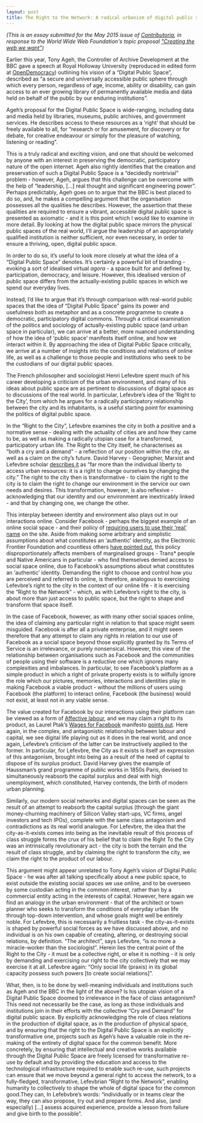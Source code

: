 ```yaml
---
layout: post
title: The Right to the Network: A radical urbanism of digital public space
---
```


*(This is an essay submitted for the May 2015 issue of [Contributoria](https://www.contributoria.com/), in
response to the World Wide Web Foundation's topic proposal ["Creating the web we
want"](https://www.contributoria.com/topics/54f2fd0cfc2485d03000000e))*

Earlier this year, Tony Ageh, the Controller of Archive Development at the BBC gave a speech at Royal Holloway University (reproduced in edited form at [OpenDemocracy](https://www.opendemocracy.net/ourbeeb/tony-ageh/bbc-licence-fee-and-digital-public-space)) outlining his vision of a “Digital Public Space”, described as “a secure and universally accessible public sphere through which every person, regardless of age, income, ability or disability, can gain access to an ever growing library of permanently available media and data held on behalf of the public by our enduring institutions”.

Ageh’s proposal for the Digital Public Space is wide-ranging, including data and media held by libraries, museums, public archives, and government services. He describes access to these resources as a ‘right’ that should be freely available to all, for “research or for amusement, for discovery or for debate, for creative endeavour or simply for the pleasure of watching, listening or reading”.

This is a truly radical and exciting vision, and one that should be welcomed by anyone with an interest in preserving the democratic, participatory nature of the open internet. Ageh also rightly identifies that the creation and preservation of such a Digital Public Space is a “decidedly nontrivial” problem - however, Ageh, argues that this challenge can be overcome with the help of “leadership, […] real thought and significant engineering power”. Perhaps predictably, Ageh goes on to argue that the BBC is best placed to do so, and, he makes a compelling argument that the organisation possesses all the qualities he describes. However, the assertion that these qualities are required to ensure a vibrant, accessible digital public space is presented as axiomatic - and it is this point which I would like to examine in more detail. By looking at how the digital public space mirrors the physical public spaces of the real world, I’ll argue the leadership of an appropriately qualified institution is neither sufficient, nor even necessary, in order to ensure a thriving, open, digital public space.

In order to do so, it’s useful to look more closely at what the idea of a “Digital Public Space” denotes. It’s certainly a powerful bit of branding - evoking a sort of idealised virtual *agora* - a space built for and defined by, participation, democracy, and leisure. However, this idealised version of public space differs from the actually-existing public spaces in which we spend our everyday lives.

Instead, I’d like to argue that it’s through comparison with real-world public spaces that the idea of “Digital Public Space” gains its power and usefulness both as metaphor and as a concrete programme to create a democratic, participatory digital commons. Through a critical examination of the politics and sociology of actually-existing public space (and urban space in particular), we can arrive at a better, more nuanced understanding of how the idea of ‘public space’ manifests itself online, and how we interact within it. By approaching the idea of Digital Public Space critically, we arrive at a number of insights into the conditions and relations of online life, as well as a challenge to those people and institutions who seek to be the custodians of our digital public spaces.

The French philosopher and sociologist Henri Lefevbre spent much of his career developing a criticism of the urban environment, and many of his ideas about public space are as pertinent to discussions of digital space as to discussions of the real world. In particular, Lefevbre’s idea of the ‘Right to the City’, from which he argues for a radically participatory relationship between the city and its inhabitants, is a useful starting point for examining the politics of digital public space.

In the “Right to the City”, Lefevbre examines the city in both a positive and a normative sense - dealing with the actuality of cities are and how they came to be, as well as making a radically utopian case for a transformed, participatory urban life. The Right to the City itself, he characterises as “both a cry and a demand” - a reflection of our position within the city, as well as a claim on the city’s future. David Harvey - Geographer, Marxist and Lefevbre scholar [describes it](http://newleftreview.org/II/53/david-harvey-the-right-to-the-city) as “far more than the individual liberty to access urban resources: it is a right to change ourselves by changing the city.” The right to the city then is transformative - to claim the right to the city is to claim the right to change our environment in the service our own needs and desires. This transformation, however, is also reflexive - acknowledging that our identity and our environment are inextricably linked - and that by changing one, we change the other.

This interplay between identity and environment also plays out in our interactions online. Consider Facebook - perhaps the biggest example of an online social space - and their policy of [requiring users to use their ‘real’ name](https://en-gb.facebook.com/help/112146705538576) on the site. Aside from making some arbitrary and simplistic assumptions about what constitutes an ‘authentic’ identity, as the Electronic Frontier Foundation and countless others [have pointed out](https://en-gb.facebook.com/help/112146705538576), this policy disproportionately affects members of marginalised groups - Trans\* people and Native Americans in particular - who find themselves denied access to social space online, due to Facebook’s assumptions about what constitutes an ‘authentic’ identity. Demanding the right to choose and control how you are perceived and referred to online, is therefore, analogous to exercising Lefevbre’s right to the city in the context of our online life - it is exercising the “Right to the Network” - which, as with Lefevbre’s right to the city, is about more than just access to public space, but the right to shape and transform that space itself.

In the case of Facebook, however, as with many other social spaces online, the idea of claiming any particular right in relation to that space might seem misguided. Facebook is after all a private enterprise, and it might seem therefore that any attempt to claim any rights in relation to our use of Facebook as a social space beyond those explicitly granted by its Terms of Service is an irrelevance, or purely nonsensical. However, this view of the relationship between organisations such as Facebook and the communities of people using their software is a reductive one which ignores many complexities and imbalances. In particular, to see Facebook’s platform as a simple product in which a right of private property exists is to wilfully ignore the role which our pictures, memories, interactions and identities play in making Facebook a viable product - without the millions of users using Facebook (the platform) to interact online, Facebook (the business) would not exist, at least not in any viable sense.

The value created for Facebook by our interactions using their platform can be viewed as a form of [Affective labour](http://en.wikipedia.org/wiki/Affective_labor), and we may claim a right to its product, as Laurel Ptak’s [Wages for Facebook](http://wagesforfacebook.com/) manifesto [points out](http://www.dissentmagazine.org/article/wages-for-facebook). Here again, in the complex, and antagonistic relationship between labour and capital, we see digital life playing out as it does in the real world, and once again, Lefevbre’s criticism of the latter can be instructively applied to the former. In particular, for Lefevbre, the City as it exists is itself an expression of this antagonism, brought into being as a result of the need of capital to dispose of its surplus product. David Harvey gives the example of Haussman’s grand programme of public works in 1850s Paris, devised to simultaneously reabsorb the capital surplus and deal with high unemployment, which constituted, Harvey contends, the birth of modern urban planning.

Similarly, our modern social networks and digital spaces can be seen as the result of an attempt to reabsorb the capital surplus (through the giant money-churning machinery of Silicon Valley start-ups, VC firms, angel investors and tech IPOs), complete with the same class antagonism and contradictions as its real world analogue. For Lefevbre, the idea that the city-as-it-exists comes into being as the inevitable result of this process of class struggle forms the crux of his belief that to claim the Right To the City was an intrinsically revolutionary act - the city is both the terrain and the result of class struggle, and by claiming the right to transform the city, we claim the right to the product of our labour.

This argument might appear unrelated to Tony Ageh’s vision of Digital Public Space - he was after all talking specifically about a new public space, to exist outside the existing social spaces we use online, and to be overseen by some custodian acting in the common interest, rather than by a commercial entity acting in the interests of capital. However, here again we find an analogy in the urban environment - that of the architect or town planner who seeks to transform the conditions of everyday urban life through top-down intervention, and whose goals might well be entirely noble. For Lefevbre, this is necessarily a fruitless task - the city-as-it-exists is shaped by powerful social forces as we have discussed above, and no individual is on his own capable of creating, altering, or destroying social relations, by definition. “The architect”, says Lefevbre, “is no more a miracle-worker than the sociologist”. Herein lies the central point of the Right to the City - it must be a collective right, or else it is nothing - it is only by demanding and exercising our right to the city collectively that we may exercise it at all. Lefevbre again: “Only social life (praxis) in its global capacity possess such powers [to create social relations]”.

What, then, is to be done by well-meaning individuals and institutions such as Ageh and the BBC in the light of the above? Is his utopian vision of a Digital Public Space doomed to irrelevance in the face of class antagonism? This need not necessarily be the case, as long as those individuals and institutions join in their efforts with the collective “Cry and Demand” for digital public space. By explicitly acknowledging the role of class relations in the production of digital space, as in the production of physical space, and by ensuring that the right to the Digital Public Space is an explicitly transformative one, projects such as Ageh’s have a valuable role in the re-making of the entirety of digital space for the common benefit. More concretely, by ensuring that intellectual and creative works available through the Digital Public Space are freely licensed for transformative re-use by default and by providing the education and access to the technological infrastructure required to enable such re-use, such projects can ensure that we move beyond a general right to access the network, to a fully-fledged, transformative, Lefevbrian “Right to the Network”, enabling humanity to collectively to shape the whole of digital space for the common good.They can, In Lefebvbre’s words: “individually or in teams clear the way, they can also propose, try out and prepare forms. And also, (and especially) […] assess acquired experience, provide a lesson from failure and give birth to the possible”.

